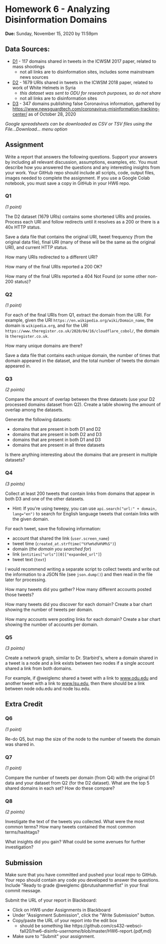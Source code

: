 # Homework 6 - Analyzing Disinformation Domains
**Due:** Sunday, November 15, 2020 by 11:59pm

## Data Sources:
* [D1](https://docs.google.com/spreadsheets/d/1lk3pFSc5wo3OfJc8ekONqO3MJCCigqe8SBSYwLYlHLo/) - 117 domains shared in tweets in the ICWSM 2017 paper, related to mass shootings
   * not all links are to disinformation sites, includes some mainstream news sources
* [D2](expanded%20URLs.csv) - 1679 URIs shared in tweets in the ICWSM 2018 paper, related to work of White Helmets in Syria
  * *this dataset was sent to ODU for research purposes, so do not share*
  * not all links are to disinformation sites
* [D3](https://docs.google.com/spreadsheets/d/1bjuMnAnDsiVWrIuGIIpsXKBqkYNrOehmx0_ZWGVI6d0/) - 347 domains publishing false Coronavirus information, gathered by https://www.newsguardtech.com/coronavirus-misinformation-tracking-center/ as of October 28, 2020

*Google spreadsheets can be downloaded as CSV or TSV files using the File...Download... menu option* 

## Assignment 

Write a report that answers the following questions. Support your answers by including all relevant discussion, assumptions, examples, etc. You must describe how you answered the questions and any interesting insights from your work. Your GitHub repo should include all scripts, code, output files, images needed to complete the assignment. If you use a Google Colab notebook, you must save a copy in GitHub in your HW6 repo.

### Q1

*(1 point)* 

The D2 dataset (1679 URIs) contains some shortened URIs and proxies. Process each URI and follow redirects until it resolves as a 200 or there is a 40x HTTP status. 

Save a data file that contains the original URI, tweet frequency (from the original data file), final URI (many of these will be the same as the original URI), and current HTTP status.

How many URIs redirected to a different URI?

How many of the final URIs reported a 200 OK?

How many of the final URIs reported a 404 Not Found (or some other non-200 status)?

### Q2

*(1 point)*  

For each of the final URIs from Q1, extract the domain from the URI. For example, given the URI `https://en.wikipedia.org/wiki/Domain_name`, the domain is `wikipedia.org`, and for the URI `https://www.theregister.co.uk/2020/04/16/cloudflare_cobol/`, the domain is `theregister.co.uk`.

How many unique domains are there?

Save a data file that contains each unique domain, the number of times that domain appeared in the dataset, and the total number of tweets the domain appeared in. 

### Q3

*(2 points)* 

Compare the amount of overlap between the three datasets (use your D2 processed domains dataset from Q2).  Create a table showing the amount of overlap among the datasets.  

Generate the following datasets:
* domains that are present in both D1 and D2
* domains that are present in both D2 and D3
* domains that are present in both D1 and D3
* domains that are present in all three datasets

Is there anything interesting about the domains that are present in multiple datasets?

### Q4
*(3 points)*

Collect at least 200 tweets that contain links from domains that appear in both D3 and one of the other datasets.
* Hint: If you're using tweepy, you can use `api.search("url:" + domain, lang="en")` to search for English language tweets that contain links with the given domain.

For each tweet, save the following information:
* account that shared the link (`user.screen_name`)
* tweet time (`created_at.strftime("%Y%m%d%H%M%S")`)
* domain (*the domain you searched for*)
* link (`entities["urls"][0]["expanded_url"]`)
* tweet text (`text`)

I would recommend writing a separate script to collect tweets and write out the information to a JSON file (see `json.dump()`) and then read in the file later for processing.

How many tweets did you gather?  How many different accounts posted those tweets?

How many tweets did you discover for each domain?  Create a bar chart showing the number of tweets per domain.

How many accounts were posting links for each domain?  Create a bar chart showing the number of accounts per domain.

### Q5
*(3 points)*

Create a network graph, similar to Dr. Starbird's, where a domain shared in a tweet is a node and a link exists between two nodes if a single account shared a link from both domains.  

For example, if @weiglemc shared a tweet with a link to www.odu.edu and another tweet with a link to www.lsu.edu, then there should be a link between node odu.edu and node lsu.edu.

## Extra Credit

### Q6 
*(1 point)*

Re-do Q5, but map the size of the node to the number of tweets the domain was shared in.

### Q7
*(1 point)*

Compare the number of tweets per domain (from Q4) with the original D1 data and your dataset from Q2 (for the D2 dataset).  What are the top 5 shared domains in each set?  How do these compare?

### Q8
*(2 points)*

Investigate the text of the tweets you collected.  What were the most common terms?  How many tweets contained the most common terms/hashtags?  

What insights did you gain?  What could be some avenues for further investigation?

## Submission

Make sure that you have committed and pushed your local repo to GitHub. Your repo should contain any code you developed to answer the questions. Include "Ready to grade @weiglemc @brutushammerfist" in your final commit message.

Submit the URL of your report in Blackboard:
* Click on HW6 under Assignments in Blackboard
* Under "Assignment Submission", click the "Write Submission" button.
* Copy/paste the URL of your report into the edit box
  * should be something like https<nolink>://github.com/cs432-websci-fall20/hw6-disinfo-*username*/blob/master/HW6-report.{pdf,md}
* Make sure to "Submit" your assignment.
